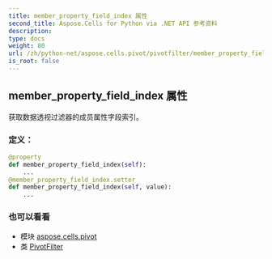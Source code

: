 ```yaml
---
title: member_property_field_index 属性
second_title: Aspose.Cells for Python via .NET API 参考资料
description:
type: docs
weight: 80
url: /zh/python-net/aspose.cells.pivot/pivotfilter/member_property_field_index/
is_root: false
---
```

## member_property_field_index 属性

获取数据透视过滤器的成员属性字段索引。
### 定义：
```python
@property
def member_property_field_index(self):
    ...
@member_property_field_index.setter
def member_property_field_index(self, value):
    ...
```

### 也可以看看
* 模块 [aspose.cells.pivot](../../)
* 类 [PivotFilter](/cells/zh/python-net/aspose.cells.pivot/pivotfilter)
